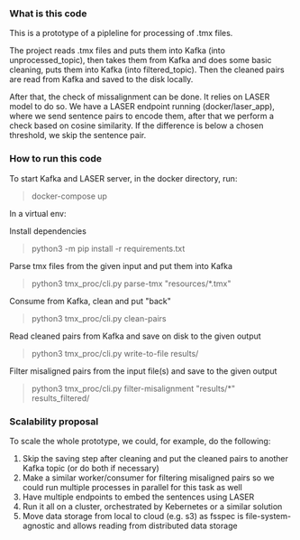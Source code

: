 ### What is this code
This is a prototype of a pipleline for processing of .tmx files. 

The project reads .tmx files and puts them into Kafka (into unprocessed_topic), then takes them from Kafka and does some basic cleaning, puts them into Kafka (into filtered_topic). Then the cleaned pairs are read from Kafka and saved to the disk locally.

After that, the check of missalignment can be done. It relies on LASER model to do so. We have a LASER endpoint running (docker/laser_app), where we send sentence pairs to encode them, after that we perform a check based on cosine similarity. If the difference is below a chosen threshold, we skip the sentence pair.

### How to run this code
To start Kafka and LASER server, in the docker directory, run:

> docker-compose up

In a virtual env:

Install dependencies
> python3 -m pip install -r requirements.txt

Parse tmx files from the given input and put them into Kafka
> python3 tmx_proc/cli.py parse-tmx "resources/*.tmx"

Consume from Kafka, clean and put "back"
> python3 tmx_proc/cli.py clean-pairs

Read cleaned pairs from Kafka and save on disk to the given output
> python3 tmx_proc/cli.py write-to-file results/

Filter misaligned pairs from the input file(s) and save to the given output
> python3 tmx_proc/cli.py filter-misalignment "results/*" results_filtered/

### Scalability proposal

To scale the whole prototype, we could, for example, do the following:

1. Skip the saving step after cleaning and put the cleaned pairs to another Kafka topic (or do both if necessary)
2. Make a similar worker/consumer for filtering misaligned pairs so we could run multiple processes in parallel for this task as well
3. Have multiple endpoints to embed the sentences using LASER
4. Run it all on a cluster, orchestrated by Kebernetes or a similar solution 
5. Move data storage from local to cloud (e.g. s3) as fsspec is file-system-agnostic and allows reading from distributed data storage
